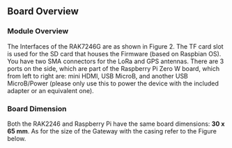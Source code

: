 ## Board Overview

### Module Overview

<rk-img
  src="/assets/images/datasheet/rak7246g/board-overview/dqtuzznrpsuevoizzgvc.png"
  width="100%"
  figure-number="1"
  caption="uFL Connectors for LoRa and GPS"
/>

The Interfaces of the RAK7246G are as shown in Figure 2. The TF card slot is used for the SD card that houses the Firmware (based on Raspbian OS). You have two SMA connectors for the LoRa and GPS antennas. There are 3 ports on the side, which are part of the Raspberry Pi Zero W board, which from left to right are: mini HDMI, USB MicroB, and another USB MicroB/Power (please only use this to power the device with the included adapter or an equivalent one).

<rk-img
  src="/assets/images/datasheet/rak7246g/board-overview/bxaaih8ljc2dkbdjoxva.png"
  width="100%"
  figure-number="2"
  caption="Hardware Interfaces"
/>

### Board Dimension

Both the RAK2246 and Raspberry Pi have the same board dimensions: **30 x 65 mm**. As for the size of the Gateway with the casing refer to the Figure below.

<rk-img
  src="/assets/images/datasheet/rak7246g/board-overview/ifljf8dbokouw7ppnudi.jpg"
  width="80%"
  figure-number="3"
  caption="Casing Dimension"
/>
